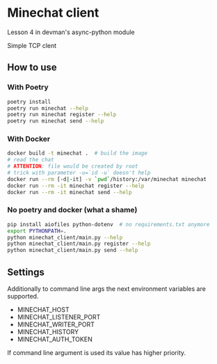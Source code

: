 # Minechat client

Lesson 4 in devman's async-python module

Simple TCP clent

## How to use

### With Poetry
```bash
poetry install
poetry run minechat --help
poetry run minechat register --help
poetry run minechat send --help
```

### With Docker

```bash
docker build -t minechat .  # build the image
# read the chat
# ATTENTION: file would be created by root
# trick with parameter -u=`id -u` doesn't help
docker run --rm [-d|-it] -v `pwd`/history:/var/minechat minechat
docker run --rm -it minechat register --help  
docker run --rm -it minechat send --help
```

### No poetry and docker (what a shame)

```bash
pip install aiofiles python-dotenv  # no requirements.txt anymore
export PYTHONPATH=.
python minechat_client/main.py --help
python minechat_client/main.py register --help
python minechat_client/main.py send --help
```

## Settings

Additionally to command line args the next environment variables are supported.

- MINECHAT_HOST
- MINECHAT_LISTENER_PORT
- MINECHAT_WRITER_PORT
- MINECHAT_HISTORY
- MINECHAT_AUTH_TOKEN

If command line argument is used its value has higher priority.
